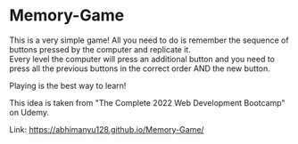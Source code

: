# Memory-Game

This is a very simple game! All you need to do is remember the sequence of buttons pressed by the computer and replicate it.  
Every level the computer will press an additional button and you need to press all the previous buttons in the correct order AND the new button.  
  
Playing is the best way to learn!  

This idea is taken from "The Complete 2022 Web Development Bootcamp" on Udemy.  

Link: https://abhimanyu128.github.io/Memory-Game/
